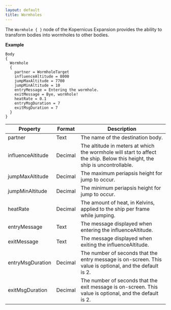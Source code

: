 ```yaml
---
layout: default
title: Wormholes
---
```


The `Wormhole { }` node of the Kopernicus Expansion provides the ability to transform bodies into wormholes to other bodies.

**Example**
```
Body
{
  Wormhole
  {
    partner = WormholeTarget
    influenceAltitude = 8000
    jumpMaxAltitude = 7700
    jumpMinAltitude = 10
    entryMessage = Entering the wormhole.
    exitMessage = Bye, wormhole!
    heatRate = 0.1
    entryMsgDuration = 7
    exitMsgDuration = 7
  }
}
```

|Property|Format|Description|
|--------|------|-----------|
|partner|Text|The name of the destination body.|
|influenceAltitude|Decimal|The altitude in meters at which the wormhole will start to affect the ship. Below this height, the ship is uncontrollable.|
|jumpMaxAltitude|Decimal|The maximum periapsis height for jump to occur.|
|jumpMinAltitude|Decimal|The minimum periapsis height for jump to occur.|
|heatRate|Decimal|The amount of heat, in Kelvins, applied to the ship per frame while jumping.|
|entryMessage|Text|The message displayed when entering the influenceAltitude.|
|exitMessage|Text|The message displayed when exiting the influenceAltitude.|
|entryMsgDuration|Decimal|The number of seconds that the entry message is on-screen. This value is optional, and the default is 2.|
|exitMsgDuration|Decimal|The number of seconds that the exit message is on-screen. This value is optional, and the default is 2.|